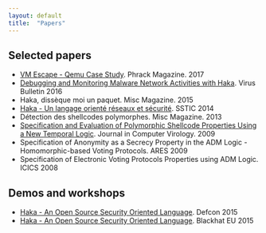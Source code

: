 ```yaml
---
layout: default
title:  "Papers"
---
```


## Selected papers

*   [VM Escape - Qemu Case Study](http://phrack.org/papers/vm-escape-qemu-case-study.html). Phrack Magazine. 2017  
*   [Debugging and Monitoring Malware Network Activities with Haka](https://www.virusbulletin.com/uploads/pdf/magazine/2016/VB2016-Ancel-Talbi.pdf). Virus Bulletin 2016
*   Haka, dissèque moi un paquet. Misc Magazine. 2015
*   [Haka - Un langage orienté réseaux et sécurité](https://www.sstic.org/media/SSTIC2014/SSTIC-actes/haka_software_defined_security/SSTIC2014-Article-haka_software_defined_security-denis_talbi_fariello_desse.pdf). SSTIC 2014
*   Détection des shellcodes polymorphes. Misc Magazine. 2013
*   [Specification and Evaluation of Polymorphic Shellcode Properties Using a New Temporal Logic](/downloads/jcv.pdf). Journal in Computer Virology. 2009
*   Specification of Anonymity as a Secrecy Property in the ADM Logic - Homomorphic-based Voting Protocols. ARES 2009
*   Specification of Electronic Voting Protocols Properties using ADM Logic. ICICS 2008

## Demos and workshops

*   [Haka - An Open Source Security Oriented Language](https://www.defcon.org/html/defcon-23/dc-23-demo-labs-schedule.html#Talbi). Defcon 2015
*   [Haka - An Open Source Security Oriented Language](https://www.blackhat.com/eu-15/arsenal.html#haka-an-open-source-security-oriented-language). Blackhat EU 2015 
